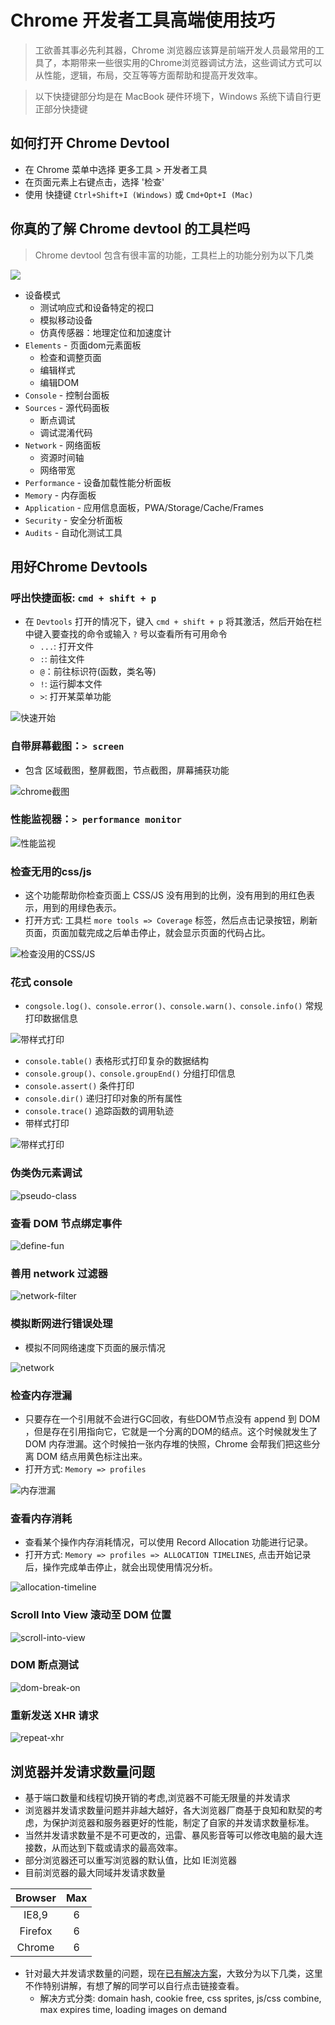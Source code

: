 # Chrome 开发者工具高端使用技巧
> 工欲善其事必先利其器，Chrome 浏览器应该算是前端开发人员最常用的工具了，本期带来一些很实用的Chrome浏览器调试方法，这些调试方式可以从性能，逻辑，布局，交互等等方面帮助和提高开发效率。

> 以下快捷键部分均是在 MacBook 硬件环境下，Windows 系统下请自行更正部分快捷键

## 如何打开 Chrome Devtool
* 在 Chrome 菜单中选择 更多工具 > 开发者工具
* 在页面元素上右键点击，选择 '检查'
* 使用 快捷键 `Ctrl+Shift+I (Windows)` 或 `Cmd+Opt+I (Mac)`

## 你真的了解 Chrome devtool 的工具栏吗
> Chrome devtool 包含有很丰富的功能，工具栏上的功能分别为以下几类

![](../images/chromeDevtool/devtool.png)

* 设备模式
	* 测试响应式和设备特定的视口
	* 模拟移动设备
	* 仿真传感器：地理定位和加速度计
* `Elements` - 页面dom元素面板
	* 检查和调整页面
	* 编辑样式
	* 编辑DOM
* `Console` - 控制台面板
* `Sources` - 源代码面板
	* 断点调试
	* 调试混淆代码
* `Network` - 网络面板
	* 资源时间轴
	* 网络带宽
* `Performance` - 设备加载性能分析面板
* `Memory` - 内存面板
* `Application` - 应用信息面板，PWA/Storage/Cache/Frames
* `Security` - 安全分析面板
* `Audits` - 自动化测试工具

## 用好Chrome Devtools
### 呼出快捷面板: `cmd + shift + p`
* 在 `Devtools` 打开的情况下，键入 `cmd + shift + p` 将其激活，然后开始在栏中键入要查找的命令或输入 `?` 号以查看所有可用命令
	* `...`: 打开文件
	* `:`: 前往文件
	* `@`：前往标识符(函数，类名等)
	* `!`: 运行脚本文件
	* `>`: 打开某菜单功能

![快速开始](../images/chromeDevtool/quick-start.png)

### 自带屏幕截图：`> screen`
* 包含 区域截图，整屏截图，节点截图，屏幕捕获功能

![chrome截图](../images/chromeDevtool/screenshot.png)

### 性能监视器：`> performance monitor`

![性能监视](../images/chromeDevtool/performance-monitor.png)

### 检查无用的css/js
* 这个功能帮助你检查页面上 CSS/JS 没有用到的比例，没有用到的用红色表示，用到的用绿色表示。
* 打开方式: 工具栏  `more tools => Coverage` 标签，然后点击记录按钮，刷新页面，页面加载完成之后单击停止，就会显示页面的代码占比。

![检查没用的CSS/JS](../images/chromeDevtool/coverage.jpg)

### 花式 console
* `congsole.log()、console.error()、console.warn()、console.info()` 常规打印数据信息

![带样式打印](../images/chromeDevtool/console-1.png)

* `console.table()` 表格形式打印复杂的数据结构
* `console.group()、console.groupEnd()` 分组打印信息
* `console.assert()` 条件打印
* `console.dir()` 递归打印对象的所有属性
* `console.trace()` 追踪函数的调用轨迹
* 带样式打印

![带样式打印](../images/chromeDevtool/console.jpg)

### 伪类伪元素调试

![pseudo-class](../images/chromeDevtool/pseudo-class.png)

### 查看 DOM 节点绑定事件

![define-fun](../images/chromeDevtool/define-fun.png)

### 善用 network 过滤器

![network-filter](../images/chromeDevtool/network-filter.gif)

### 模拟断网进行错误处理
* 模拟不同网络速度下页面的展示情况

![network](../images/chromeDevtool/network.png)

### 检查内存泄漏
* 只要存在一个引用就不会进行GC回收，有些DOM节点没有 append 到 DOM ，但是存在引用指向它，它就是一个分离的DOM的结点。这个时候就发生了 DOM 内存泄漏。这个时候拍一张内存堆的快照，Chrome 会帮我们把这些分离 DOM 结点用黄色标注出来。
* 打开方式: `Memory => profiles`

![内存泄漏](../images/chromeDevtool/profiles.png)

### 查看内存消耗
* 查看某个操作内存消耗情况，可以使用 Record Allocation 功能进行记录。
* 打开方式: `Memory => profiles => ALLOCATION TIMELINES`, 点击开始记录后，操作完成单击停止，就会出现使用情况分析。

![allocation-timeline](../images/chromeDevtool/allocation-timeline.png)

### Scroll Into View 滚动至 DOM 位置

![scroll-into-view](../images/chromeDevtool/scroll-into-view.gif)

### DOM 断点测试

![dom-break-on](../images/chromeDevtool/dom-break-on.png)

### 重新发送 XHR 请求

![repeat-xhr](../images/chromeDevtool/repeat-xhr.png)

## 浏览器并发请求数量问题
* 基于端口数量和线程切换开销的考虑,浏览器不可能无限量的并发请求
* 浏览器并发请求数量问题并非越大越好，各大浏览器厂商基于良知和默契的考虑，为保护浏览器和服务器更好的性能，制定了自家的并发请求数量标准。
* 当然并发请求数量不是不可更改的，迅雷、暴风影音等可以修改电脑的最大连接数，从而达到下载或请求的最高效率。
* 部分浏览器还可以重写浏览器的默认值，比如 IE浏览器
* 目前浏览器的最大同域并发请求数量
	
Browser|Max
:--:|:--:
IE8,9| 6
Firefox|6
Chrome|6

* 针对最大并发请求数量的问题，现在[已有解决方案](https://www.zhihu.com/question/20474326/answer/15696641)，大致分为以下几类，这里不作特别讲解，有想了解的同学可以自行点击链接查看。
	* 解决方式分类: domain hash, cookie free, css sprites, js/css combine, max expires time, loading images on demand